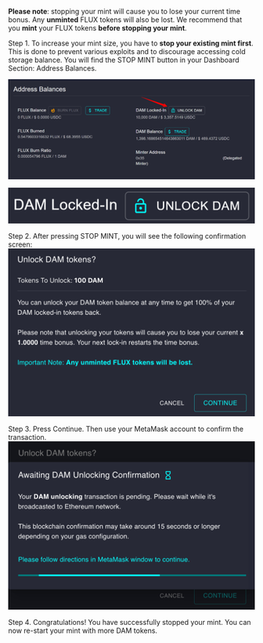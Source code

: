 **Please note**: stopping your mint will cause you to lose your current time bonus. Any **unminted** FLUX tokens will also be lost. We recommend that you **mint** your FLUX tokens **before stopping your mint**.

Step 1.
To increase your mint size, you have to **stop your existing mint first**. This is done to prevent various exploits and to discourage accessing cold storage balance. 
You will find the STOP MINT button in your Dashboard Section: Address Balances. 

![Restart](../../helpArticles/assets/images/pngs/lockinMoreDatamineTokens/relock1.png)

![Restart](../../helpArticles/assets/images/pngs/lockinMoreDatamineTokens/relock2.png#_maxWidth=512)

Step 2.
After pressing STOP MINT, you will see the following confirmation screen:
![Restart](../../helpArticles/assets/images/pngs/lockinMoreDatamineTokens/relock3.png#_maxWidth=512)

Step 3.
Press Continue. Then use your MetaMask account to confirm the transaction.
![Restart](../../helpArticles/assets/images/pngs/lockinMoreDatamineTokens/relock4.png#_maxWidth=512)

Step 4.
Congratulations! You have successfully stopped your mint. You can now re-start your mint with more DAM tokens.